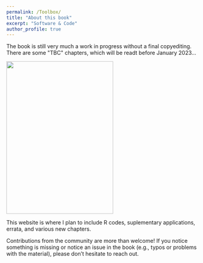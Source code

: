 ```yaml
---
permalink: /Toolbox/
title: "About this book"
excerpt: "Software & Code"
author_profile: true
---
```


The book is still very much a work in progress without a final copyediting.  There are some "TBC" chapters, which will be readt before January 2023...  
  
<a href="url"><img src="https://github.com/yaydede/yaydede.github.io/blob/d4bfc2591eb1e19ab91ac7b93faf6acf2dbb2f2b/images/cover3.png" align="center" height="400" width="280" ></a>
  
  
This website is where I plan to include R codes, suplementary applications, errata, and various new chapters.

Contributions from the community are more than welcome! If you notice something is missing or notice an issue in the book (e.g., typos or problems with the material), please don’t hesitate to reach out. 
